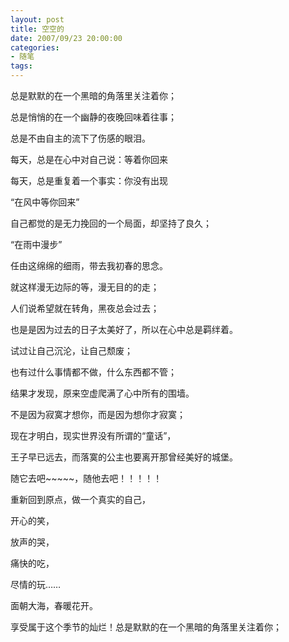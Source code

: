 ```yaml
---
layout: post
title: 空空的
date: 2007/09/23 20:00:00
categories: 
- 随笔
tags: 
---
```


总是默默的在一个黑暗的角落里关注着你；

总是悄悄的在一个幽静的夜晚回味着往事；

总是不由自主的流下了伤感的眼泪。

每天，总是在心中对自己说：等着你回来

每天，总是重复着一个事实：你没有出现

“在风中等你回来”

自己都觉的是无力挽回的一个局面，却坚持了良久；

“在雨中漫步”

任由这绵绵的细雨，带去我初春的思念。

就这样漫无边际的等，漫无目的的走；

人们说希望就在转角，黑夜总会过去；

也是是因为过去的日子太美好了，所以在心中总是羁绊着。

试过让自己沉沦，让自己颓废；

也有过什么事情都不做，什么东西都不管；

结果才发现，原来空虚爬满了心中所有的围墙。

不是因为寂寞才想你，而是因为想你才寂寞；

现在才明白，现实世界没有所谓的“童话”，

王子早已远去，而落寞的公主也要离开那曾经美好的城堡。

随它去吧~~~~~，随他去吧！！！！！

重新回到原点，做一个真实的自己，

开心的笑，

放声的哭，

痛快的吃，

尽情的玩……

面朝大海，春暖花开。

享受属于这个季节的灿烂！总是默默的在一个黑暗的角落里关注着你；
